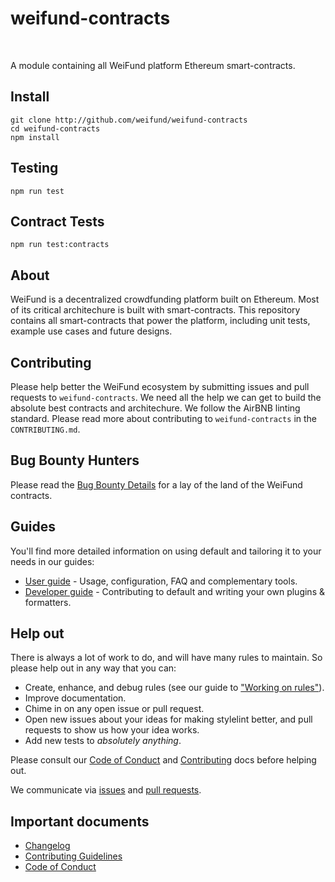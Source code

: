 # weifund-contracts
<!--
<div>
  Dependency Status
  <a href="https://david-dm.org/weifund/weifund-contracts">
    <img src="https://david-dm.org/weifund/weifund-contracts.svg" alt="Dependency Status" />
  </a>

  <a href="https://david-dm.org/weifund/weifund-contracts#info=devDependencies">
    <img src="https://david-dm.org/weifund/weifund-contracts/dev-status.svg" alt="devDependency Status" />
  </a>

  <a href="https://travis-ci.org/weifund/weifund-contracts">
    <img src="https://travis-ci.org/weifund/weifund-contracts.svg" alt="Build Status" />
  </a>

  <a href="https://coveralls.io/r/weifund/weifund-contracts">
    <img src="https://coveralls.io/repos/github/weifund/weifund-contracts/badge.svg" alt="Test Coverage" />
  </a>

  <a href="https://www.npmjs.org/package/weifund-contracts">
    <img src="http://img.shields.io/npm/v/default.svg" alt="NPM version" />
  </a>

  <a href="http://airbnb.io/javascript/">
    <img src="https://img.shields.io/badge/code%20style-airbnb-brightgreen.svg" alt="js-airbnb-style" />
  </a>
</div>
-->

<br />

A module containing all WeiFund platform Ethereum smart-contracts.

## Install

```
git clone http://github.com/weifund/weifund-contracts
cd weifund-contracts
npm install
```

## Testing
```
npm run test
```

## Contract Tests
```
npm run test:contracts
```

## About

WeiFund is a decentralized crowdfunding platform built on Ethereum. Most of its critical architechure is built with smart-contracts. This repository contains all smart-contracts that power the platform, including unit tests, example use cases and future designs.

## Contributing

Please help better the WeiFund ecosystem by submitting issues and pull requests to `weifund-contracts`. We need all the help we can get to build the absolute best contracts and architechure. We follow the AirBNB linting standard. Please read more about contributing to `weifund-contracts` in the `CONTRIBUTING.md`.

## Bug Bounty Hunters

Please read the [Bug Bounty Details](BUG-BOUNTY-DETAILS.md) for a lay of the land of the WeiFund contracts.

## Guides

You'll find more detailed information on using default and tailoring it to your needs in our guides:

- [User guide](docs/user-guide.md) - Usage, configuration, FAQ and complementary tools.
- [Developer guide](docs/developer-guide.md) - Contributing to default and writing your own plugins & formatters.

## Help out

There is always a lot of work to do, and will have many rules to maintain. So please help out in any way that you can:

- Create, enhance, and debug rules (see our guide to ["Working on rules"](CONTRIBUTING.md)).
- Improve documentation.
- Chime in on any open issue or pull request.
- Open new issues about your ideas for making stylelint better, and pull requests to show us how your idea works.
- Add new tests to *absolutely anything*.

Please consult our [Code of Conduct](CODE_OF_CONDUCT.md) and [Contributing](.github/CONTRIBUTING.md) docs before helping out.

We communicate via [issues](https://github.com/weifund/weifund-contracts/issues) and [pull requests](https://github.com/weifund/weifund-contracts/pulls).

## Important documents

- [Changelog](CHANGELOG.md)
- [Contributing Guidelines](.github/CONTRIBUTING.md)
- [Code of Conduct](CODE_OF_CONDUCT.md)
